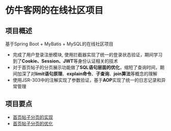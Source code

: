 # 仿牛客网的在线社区项目

## 项目概述

基于Spring Boot + MyBatis + MySQL的在线社区项目

- 完成了用户登录注册模块, 使用拦截器实现了统一的登录状态验证，期间学习到了**Cookie、Session、JWT**等身份认证相关的技术
- 对于首页帖子的分页展示功能做了**SQL语句层面的优化**，缩短了查询时间，期间加深了对**limit语句原理**、**explain命令**、**子查询**、**join算法**等概念的理解
- 使用JSR-303中的注解实现了参数验证，基于**AOP**实现了统一的日志记录和异常管理

## 项目要点

- [首页帖子分页的实现](pagination-implementation.md)
- [首页帖子分页的优化](pagination-optimization.md)



